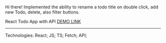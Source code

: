 Hi there!
Implemented the ability to rename a todo title on double click, add new Todo, delete, also filter buttons.

React Todo App with API
 [DEMO LINK](https://Reptiloid044.github.io/react_todo-app-with-api/)

__________________________________________________________________________________________________________
Technologies:
React;
JS;
TS;
Fetch;
API;
